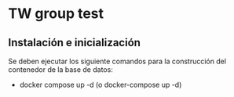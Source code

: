 # TW group test
##  Instalación e inicialización

Se deben ejecutar los siguiente comandos para la construcción del contenedor de la base de datos:

- docker compose up -d (o docker-compose up -d)